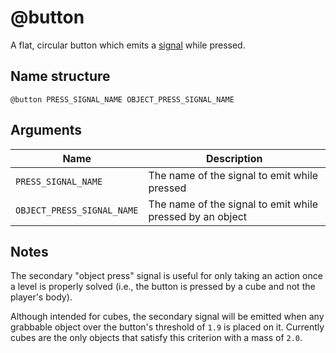 # @button

A flat, circular button which emits a [signal](../signals.md) while pressed.

## Name structure

```
@button PRESS_SIGNAL_NAME OBJECT_PRESS_SIGNAL_NAME
```

## Arguments

| Name                       | Description                                               |
| -------------------------- | --------------------------------------------------------- |
| `PRESS_SIGNAL_NAME`        | The name of the signal to emit while pressed              |
| `OBJECT_PRESS_SIGNAL_NAME` | The name of the signal to emit while pressed by an object |

## Notes

The secondary "object press" signal is useful for only taking an action once a
level is properly solved (i.e., the button is pressed by a cube and not the
player's body).

Although intended for cubes, the secondary signal will be emitted when any
grabbable object over the button's threshold of `1.9` is placed on it. Currently
cubes are the only objects that satisfy this criterion with a mass of `2.0`.
